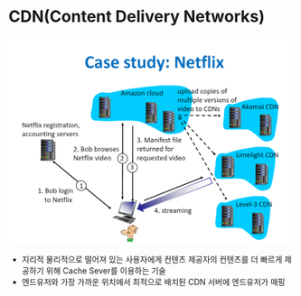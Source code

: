 # CDN(Content Delivery Networks)

![](image/cdn.png)

- 지리적 물리적으로 떨어져 있는 사용자에게 컨텐츠 제공자의 컨텐츠를 더 빠르게 제공하기 위해 Cache Sever를 이용하는 기술
- 엔드유저와 가장 가까운 위치에서 최적으로 배치된 CDN 서버에 엔드유저가 매핑